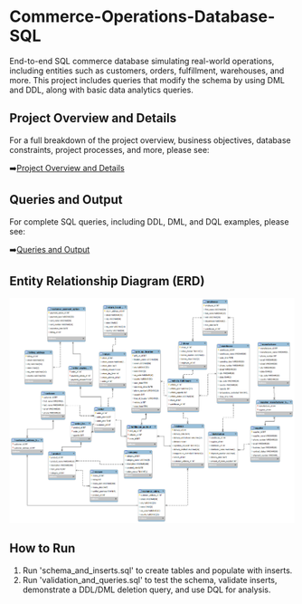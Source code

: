 # Commerce-Operations-Database-SQL

End-to-end SQL commerce database simulating real-world operations, including entities such as customers, orders, fulfillment, warehouses, and more. This project includes queries that modify the schema by using DML and DDL, along with basic data analytics queries. 

## Project Overview and Details 

For a full breakdown of the project overview, business objectives, database constraints, project processes, and more, please see:

➡️[Project Overview and Details](project_overview_&_details.md)

## Queries and Output

For complete SQL queries, including DDL, DML, and DQL examples, please see:

➡️[Queries and Output](queries_with_output.md)

## Entity Relationship Diagram (ERD)

![ERD Diagram](ERD.png)

## How to Run 

1. Run 'schema_and_inserts.sql' to create tables and populate with inserts.
2. Run 'validation_and_queries.sql' to test the schema, validate inserts, demonstrate a DDL/DML deletion query, and use DQL for analysis.
